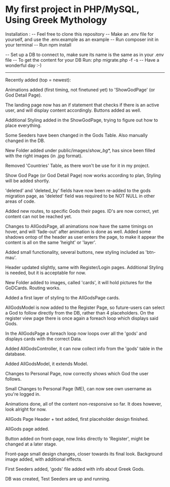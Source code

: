 # My first project in PHP/MySQL, Using Greek Mythology

Installation :
-- Feel free to clone this repository
-- Make an .env file for yourself, and use the .env.example as an example
-- Run composer init in your terminal
-- Run npm install

-- Set up a DB to connect to, make sure its name is the same as in your .env file
-- To get the content for your DB Run: php migrate.php -f -s
-- Have a wonderful day :-)

__________________________________________________________________________________

Recently added (top = newest):

Animations added (first timing, not finetuned yet) to 'ShowGodPage' (or God Detail Page).

The landing page now has an if statement that checks if there is an active user, and will display content accordingly. Buttons added as well.

Additional Styling added in the ShowGodPage, trying to figure out how to place everything. 

Some Seeders have been changed in the Gods Table. Also manually changed in the DB.

New Folder added under public/images/*show_bg**, has since been filled with the right images (in .jpg format).

Removed 'Countries' Table, as there won't be use for it in my project.

Show God Page (or God Detail Page) now works according to plan, Styling will be added shortly.

'deleted' and 'deleted_by' fields have now been re-added to the gods migration page, as 'deleted' field was required to be NOT NULL in other areas of code.

Added new routes, to specific Gods their pages. ID's are now correct, yet content can not be reached yet.

Changes to AllGodsPage, all animations now have the same timings on hover, and will 'fade-out' after animation is done as well. Added some shadows ontop of the header as user enters the page, to make it appear the content is all on the same 'height' or 'layer'.

Added small functionality, several buttons, new styling included as 'btn-mau'.

Header updated slightly, same with Register/Login pages. Additional Styling is needed, but it is acceptable for now.

New Folder added to images, called 'cards', it will hold pictures for the GoDCards. Routing works.

Added a first layer of styling to the AllGodsPage cards.

AllGodsModel is now added to the Register Page, so future-users can select a God to follow directly from the DB, rather than 4 placeholders. On the register view page there is once again a foreach loop which displays said Gods.

In the AllGodsPage a foreach loop now loops over all the 'gods' and displays cards with the correct Data.

Added AllGodsController, it can now collect info from the 'gods' table in the database.

Added AllGodsModel, it extends Model.

Changes to Personal Page, now correctly shows which God the user follows.

Small Changes to Personal Page (ME), can now see own username as you're logged in.

Animations done, all of the content non-responsive so far. It does however, look alright for now.

AllGods Page Header + text added, first placeholder design finished.

AllGods page added.

Button added on front-page, now links directly to 'Register', might be changed at a later stage.

Front-page small design changes, closer towards its final look. Background image added, with additional effects. 

First Seeders added, 'gods' file added with info about Greek Gods.

DB was created, Test Seeders are up and running.
